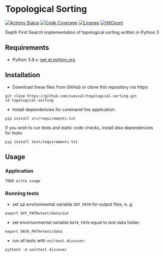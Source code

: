 # Topological Sorting

[![Actions Status](https://github.com/zuevval/topological-sorting/workflows/Python%20CI/badge.svg?branch=develop)](https://github.com/zuevval/topological-sorting/actions)
[![Code Coverage](https://img.shields.io/codecov/c/github/zuevval/topological-sorting)](https://codecov.io/gh/zuevval/topological-sorting)
[![License](https://img.shields.io/badge/License-Apache%202.0-blue.svg)](https://opensource.org/licenses/Apache-2.0)
[![HitCount](http://hits.dwyl.com/zuevval/topological-sorting.svg)](http://hits.dwyl.com/zuevval/topological-sorting)

Depth First Search implementation of topological sorting written in Python 3

## Requirements
- Python 3.8.x: [get at python.org](https://www.python.org/downloads/)

## Installation
- Download these files from GitHub or clone this repository via https:
```
git clone https://github.com/zuevval/topological-sorting.git
cd topological-sorting
```
- Install dependencies for command line application:
 ```
 pip install src/requirements.txt
```
If you wish to run tests and static code checks, install also dependencies for tests:
```
pip install test/requirements.txt
```

## Usage
### Application
`TODO write usage`

### Running tests
- set up environmental variable `OUT_PATH` for output files, e. g.
```
export OUT_PATH=test/data/out
```
- set envirnonmental variable `DATA_PATH` equal to test data folder:
```
export DATA_PATH=test/data
```
- run all tests with `unittest.discover`:
```
python3 -m unittest discover
```
